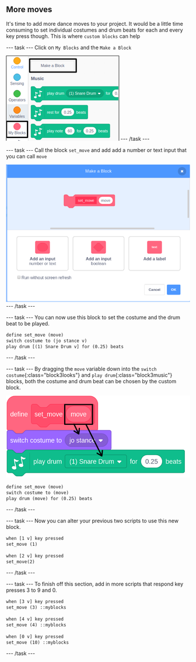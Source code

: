 ## More moves

It's time to add more dance moves to your project. It would be a little time consuming to set individual costumes and drum beats for each and every key press though. This is where `custom blocks` can help

--- task ---
Click on `My Blocks` and the `Make a Block`

![make_a_block](images/make_a_block.png)
--- /task ---

--- task ---
Call the block `set_move` and add add a number or text input that you can call `move`

![define_block.png](images/define_block.png)
--- /task ---

--- task ---
You can now use this block to set the costume and the drum beat to be played.

```blocks3
define set_move (move)
switch costume to (jo stance v)
play drum [(1) Snare Drum v] for (0.25) beats
```
--- /task ---

--- task ---
By dragging the `move` variable down into the `switch costume`{:class="block3looks"} and `play drum`{:class="block3music"} blocks, both the costume and drum beat can be chosen by the custom block.

![move](images/move.png)

```blocks3
define set_move (move)
switch costume to (move)
play drum (move) for (0.25) beats
```
--- /task ---

--- task ---
Now you can alter your previous two scripts to use this new block.

```blocks3
when [1 v] key pressed
set_move (1)

when [2 v] key pressed
set_move(2)
```
--- /task ---

--- task ---
To finish off this section, add in more scripts that respond key presses 3 to 9 and 0.

```blocks
when [3 v] key pressed
set_move (3) ::myblocks

when [4 v] key pressed
set_move (4) ::myblocks

when [0 v] key pressed
set_move (10) ::myblocks
```
--- /task ---
